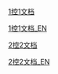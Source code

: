 [1控1文档](docs/source/starai.md)

[1控1文档_EN](docs/source/starai_en.md)

[2控2文档](docs/source/bi_starai.md)

[2控2文档_EN](docs/source/bi_starai_en.md)